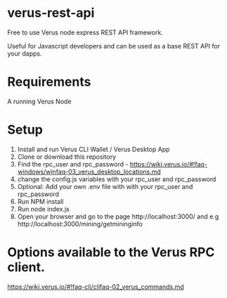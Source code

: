 # verus-rest-api
Free to use Verus node express REST API framework. 

Useful for Javascript developers and can be used as a base REST API for your dapps.

# Requirements 
A running Verus Node

# Setup 
1. Install and run Verus CLI Wallet / Verus Desktop App
2. Clone or download this repository
3. Find the rpc_user and rpc_password - https://wiki.verus.io/#!faq-windows/winfaq-03_verus_desktop_locations.md
4. change the config.js variables with your rpc_user and rpc_password 
5. Optional: Add your own .env file with with your rpc_user and rpc_password 
6. Run NPM install
7. Run node index.js
8. Open your browser and go to the page http://localhost:3000/ and e.g http://localhost:3000/mining/getmininginfo


# Options available to the Verus RPC client.
https://wiki.verus.io/#!faq-cli/clifaq-02_verus_commands.md
